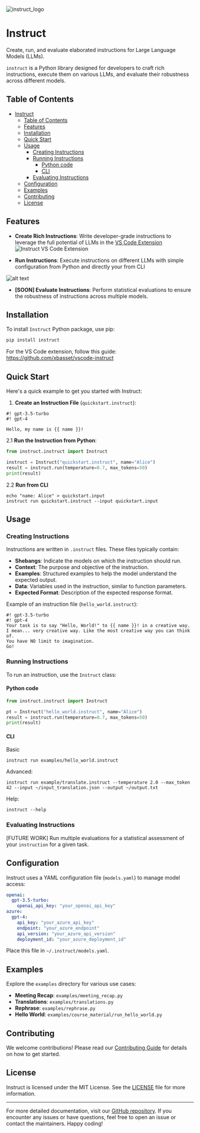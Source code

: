 ![instruct_logo](/assets/instruct_logo.png)

 # Instruct

 Create, run, and evaluate elaborated instructions for Large Language Models (LLMs).

`instruct` is a Python library designed for developers to craft rich instructions, execute them on various LLMs, and evaluate their robustness across different models.

## Table of Contents

- [Instruct](#instruct)
  - [Table of Contents](#table-of-contents)
  - [Features](#features)
  - [Installation](#installation)
  - [Quick Start](#quick-start)
  - [Usage](#usage)
    - [Creating Instructions](#creating-instructions)
    - [Running Instructions](#running-instructions)
      - [Python code](#python-code)
      - [CLI](#cli)
    - [Evaluating Instructions](#evaluating-instructions)
  - [Configuration](#configuration)
  - [Examples](#examples)
  - [Contributing](#contributing)
  - [License](#license)

## Features

- **Create Rich Instructions**: Write developer-grade instructions to leverage the full potential of LLMs in the [VS Code Extension](https://github.com/xbasset/vscode-instruct)
![Instruct VS Code Extension](/assets/vscode-instruct.png)

- **Run Instructions**: Execute instructions on different LLMs with simple configuration from Python and directly your from CLI

![alt text](/assets/instruct-cli.png)

- **[SOON] Evaluate Instructions**: Perform statistical evaluations to ensure the robustness of instructions across multiple models.

## Installation

To install `Instruct` Python package, use pip:

```bash
pip install instruct
```

For the VS Code extension, follow this guide:
https://github.com/xbasset/vscode-instruct

## Quick Start

Here's a quick example to get you started with Instruct:

1. **Create an Instruction File** (`quickstart.instruct`):

```plaintext
#! gpt-3.5-turbo
#! gpt-4

Hello, my name is {{ name }}!
```

2.1 **Run the Instruction from Python**:

```python
from instruct.instruct import Instruct

instruct = Instruct("quickstart.instruct", name="Alice")
result = instruct.run(temperature=0.7, max_tokens=50)
print(result)
```

2.2 **Run from CLI**
```shell
echo "name: Alice" > quickstart.input
instruct run quickstart.instruct --input quickstart.input
```


## Usage

### Creating Instructions

Instructions are written in `.instruct` files. These files typically contain:

- **Shebangs**: Indicate the models on which the instruction should run.
- **Context**: The purpose and objective of the instruction.
- **Examples**: Structured examples to help the model understand the expected output.
- **Data**: Variables used in the instruction, similar to function parameters.
- **Expected Format**: Description of the expected response format.

Example of an instruction file (`hello_world.instruct`):

```
#! gpt-3.5-turbo
#! gpt-4
Your task is to say "Hello, World!" to {{ name }}! in a creative way. I mean... very creative way. Like the most creative way you can think of. 
You have NO limit to imagination.
Go!

```

### Running Instructions

To run an instruction, use the `Instruct` class:

#### Python code
```python
from instruct.instruct import Instruct

pt = Instruct("hello_world.instruct", name="Alice")
result = instruct.run(temperature=0.7, max_tokens=50)
print(result)
```

#### CLI
Basic
```shell
instruct run examples/hello_world.instruct
```

Advanced:
```shell
instruct run example/translate.instruct --temperature 2.0 --max_token 42 --input ~/input_translation.json --output ~/output.txt
```

Help:
```shell
instruct --help
```

### Evaluating Instructions

[FUTURE WORK] Run multiple evaluations for a statistical assessment of your `instruction` for a given task.

## Configuration

Instruct uses a YAML configuration file (`models.yaml`) to manage model access:

```yaml
openai:
  gpt-3.5-turbo:
    openai_api_key: "your_openai_api_key"
azure:
  gpt-4:
    api_key: "your_azure_api_key"
    endpoint: "your_azure_endpoint"
    api_version: "your_azure_api_version"
    deployment_id: "your_azure_deployment_id"
```

Place this file in `~/.instruct/models.yaml`.

## Examples

Explore the `examples` directory for various use cases:

- **Meeting Recap**: `examples/meeting_recap.py`
- **Translations**: `examples/translations.py`
- **Rephrase**: `examples/rephrase.py`
- **Hello World**: `examples/course_material/run_hello_world.py`

## Contributing

We welcome contributions! Please read our [Contributing Guide](CONTRIBUTING.md) for details on how to get started.

## License

Instruct is licensed under the MIT License. See the [LICENSE](LICENSE) file for more information.

---

For more detailed documentation, visit our [GitHub repository](https://github.com/xbasset/instruct). If you encounter any issues or have questions, feel free to open an issue or contact the maintainers. Happy coding!